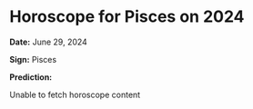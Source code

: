 # Horoscope for Pisces on 2024

**Date:** June 29, 2024

**Sign:** Pisces

**Prediction:**

Unable to fetch horoscope content
